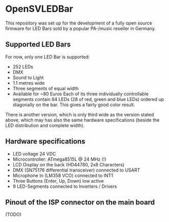 OpenSVLEDBar
============

This repository was set up for the development of a fully open source firmware for LED Bars sold by a popular PA-/music reseller in Germany.

Supported LED Bars
------------------

For now, only one LED Bar is supported:
* 252 LEDs
* DMX
* Sound to Light
* 1.1 metres wide
* Three segments of equal width
* Available for ~80 Euros
Each of its three individually controllable segments contain 84 LEDs (28 of red, green and blue LEDs) ordered up diagonally on the bar.
This gives a fairly good color result.

There is another version, which is only third wide as the version stated above, which may has also the same hardware specifications (beside the LED distribution and complete width).

Hardware specifications
-----------------------
* LED voltage 24 VDC
* Microcontroller: ATmega8515L @ 24 MHz (!)
* LCD Display on the back (HD44780, 2x8 Characters)
* DMX (SN75176 differential transceiver) connected to USART
* Microphone In (LM358 VCO) connected to INT1
* Three Buttons (Enter, Up, Down) low active
* 9 LED-Segments connected to Inverters / Drivers

Pinout of the ISP connector on the main board
---------------------------------------------
(TODO)